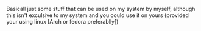 Basicall just some stuff that can be used on my system by myself, although this isn't exculsive to my system and you could use it on yours (provided your using linux [Arch or fedora preferablly])
